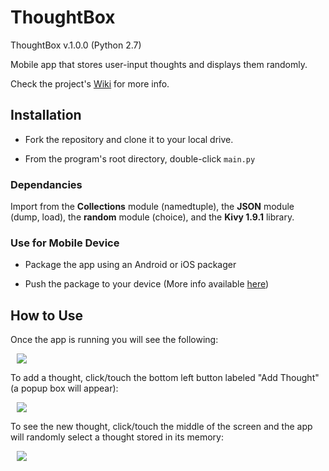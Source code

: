 # ThoughtBox

ThoughtBox v.1.0.0 (Python 2.7)

Mobile app that stores user-input thoughts and displays them randomly.

Check the project's [Wiki](https://github.com/Kwistech/ThoughtBox/wiki) for more info.

## Installation ##

+ Fork the repository and clone it to your local drive.

+ From the program's root directory, double-click `main.py`

### Dependancies

Import from the __Collections__ module (namedtuple), the __JSON__ module (dump, load), the __random__ module (choice),
and the __Kivy 1.9.1__ library.

### Use for Mobile Device

+ Package the app using an Android or iOS packager

+ Push the package to your device (More info available [here](https://kivy.org/docs/gettingstarted/packaging.html))

## How to Use

Once the app is running you will see the following:

<img src="https://s29.postimg.org/od2e57wmv/Thought_Box_app_1.png" hspace="10">

To add a thought, click/touch the bottom left button labeled "Add Thought" (a popup box will appear):

<img src="https://s23.postimg.org/v3t7ibmsb/Thought_Box_app_2.png" hspace="10">

To see the new thought, click/touch the middle of the screen and the app will randomly select a thought stored in its memory:

<img src="https://s30.postimg.org/lzap4ub5t/Thought_Box_app_3.png" hspace="10">
